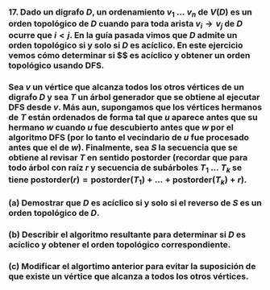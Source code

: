 ### 17. Dado un digrafo $D$, un ordenamiento $v_1\ . . .\ v_n$ de $V(D)$ es un orden topológico de $D$ cuando para toda arista $v_i \to v_j$ de $D$ ocurre que $i < j$. En la guía pasada vimos que $D$ admite un orden topológico si y solo si $D$ es acíclico. En este ejercicio vemos cómo determinar si $$ es acíclico y obtener un orden topológico usando DFS.
### Sea $v$ un vértice que alcanza todos los otros vértices de un digrafo $D$ y sea $T$ un árbol generador que se obtiene al ejecutar DFS desde $v$. Más aun, supongamos que los vértices hermanos de $T$ están ordenados de forma tal que $u$ aparece antes que su hermano $w$ cuando $u$ fue descubierto antes que $w$ por el algoritmo DFS (por lo tanto el vecindario de $u$ fue procesado antes que el de $w$). Finalmente, sea $S$ la secuencia que se obtiene al revisar $T$ en sentido postorder (recordar que para todo árbol con raíz $r$ y secuencia de subárboles $T_1\ . . .\ T_k$ se tiene $\text{postorder}(r) = \text{postorder}(T_1) + . . . + \text{postorder}(T_k) + r$).

### (a) Demostrar que $D$ es acíclico si y solo si el reverso de $S$ es un orden topológico de $D$.

### (b) Describir el algoritmo resultante para determinar si $D$ es acíclico y obtener el orden topológico correspondiente.

### (c) Modificar el algortimo anterior para evitar la suposición de que existe un vértice que alcanza a todos los otros vértices.
